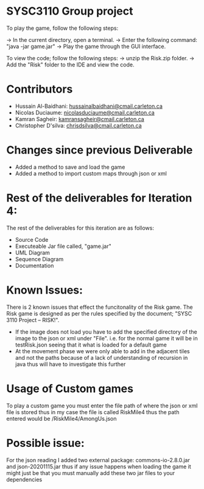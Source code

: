   
# SYSC3110 Group project


To play the game, follow the following steps: 

-> In the current directory, open a terminal. 
-> Enter the following command:
	"java -jar game.jar"
-> Play the game through the GUI interface.


To view the code; follow the following steps:
-> unzip the Risk.zip folder. 
-> Add the "Risk" folder to the IDE and view the code.


# Contributors

- Hussain Al-Baidhani: hussainalbaidhani@cmail.carleton.ca
- Nicolas Duciaume: nicolasduciaume@cmail.carleton.ca
- Kamran Sagheir: kamransagheir@cmail.carleton.ca
- Christopher D'silva: chrisdsilva@cmail.carleton.ca

# Changes since previous Deliverable

- Added a method to save and load the game
- Added a method to import custom maps through json or xml


# Rest of the deliverables for Iteration 4:

The rest of the deliverables for this iteration are as follows:

- Source Code
- Executeable Jar file called, "game.jar"
- UML Diagram
- Sequence Diagram
- Documentation

# Known Issues: 

There is 2 known issues that effect the funcitonality of the Risk game. The Risk game is designed as per the rules specified by the document; "SYSC 3110 Project – RISK!".

- If the image does not load you have to add the specified directory of the image to the json or xml under "File".
    i.e. for the normal game it will be in testRisk.json seeing that it what is loaded for a default game 
- At the movement phase we were only able to add in the adjacent tiles and not the paths because of a lack of understanding of recursion in java thus will have to investigate this further

# Usage of Custom games

To play a custom game you must enter the file path of where the json or xml file is stored thus in my case the file is called
RiskMile4 thus the path entered would be /RiskMile4/AmongUs.json

# Possible issue:

For the json reading I added two external package: commons-io-2.8.0.jar and json-20201115.jar thus if any issue happens when loading
the game it might just be that you must manually add these two jar files to your dependencies
